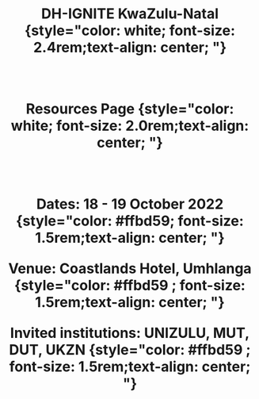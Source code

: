 ---
widget: hero
headless: true
weight: 10
title: | 
  DH-IGNITE KwaZulu-Natal
    {style="color: white; font-size: 2.4rem;text-align: center; "} 

  <br>

    Resources Page
    {style="color: white; font-size: 2.0rem;text-align: center; "} 

  <br>
  
  __Dates:__ 18 - 19 October 2022
    {style="color: #ffbd59; font-size: 1.5rem;text-align: center; "} 

  __Venue:__ Coastlands Hotel, Umhlanga
    {style="color: #ffbd59 ; font-size: 1.5rem;text-align: center; "} 

  __Invited institutions:__  UNIZULU, MUT, DUT, UKZN
    {style="color: #ffbd59 ; font-size: 1.5rem;text-align: center; "} 
  


hero_media: 
design:
  background:
    color: '#1a2f69'
    text_color_light: true

cta_alt:
  url: 
  label: 
  icon_pack: 
  icon: 


---